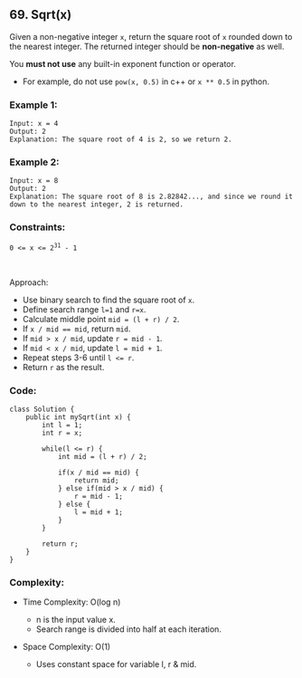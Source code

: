 ## 69. Sqrt(x)  

Given a non-negative integer ```x```, return the square root of ```x``` rounded down to the nearest integer. The returned integer should be **non-negative** as well.   

You **must not use** any built-in exponent function or operator.  

* For example, do not use ```pow(x, 0.5)``` in c++ or ```x ** 0.5``` in python.  
 

### Example 1:  
```
Input: x = 4
Output: 2
Explanation: The square root of 4 is 2, so we return 2.
```  

### Example 2:  
```
Input: x = 8
Output: 2
Explanation: The square root of 8 is 2.82842..., and since we round it down to the nearest integer, 2 is returned.
```  

### Constraints:   
<code>0 <= x <= 2<sup>31</sup> - 1
</code>   

<br>  

Approach: 

* Use binary search to find the square root of ```x```.
* Define search range ```l=1``` and ```r=x```.
* Calculate middle point ```mid = (l + r) / 2```.
* If ```x / mid == mid```, return ```mid```.
* If ```mid > x / mid```, update ```r = mid - 1```.
* If ```mid < x / mid```, update ```l = mid + 1```.
* Repeat steps 3-6 until ```l <= r```.
* Return ```r``` as the result.   


### Code:  
```
class Solution {
    public int mySqrt(int x) {
        int l = 1;
        int r = x;

        while(l <= r) {
            int mid = (l + r) / 2;

            if(x / mid == mid) {
                return mid;
            } else if(mid > x / mid) {
                r = mid - 1;
            } else {
                l = mid + 1;
            }
        }

        return r;
    }
}
```  

### Complexity:  

* Time Complexity: O(log n)
    * n is the input value x. 
    * Search range is divided into half at each iteration.  

* Space Complexity: O(1)  
    * Uses constant space for variable l, r & mid.  

